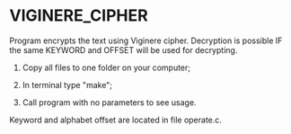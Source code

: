 # VIGINERE_CIPHER
Program encrypts the text using Viginere cipher. Decryption is possible IF the same KEYWORD and OFFSET will be used for decrypting.


1) Copy all files to one folder on your computer;

2) In terminal type "make";

3) Call program with no parameters to see usage.


Keyword and alphabet offset are located in file operate.c.
